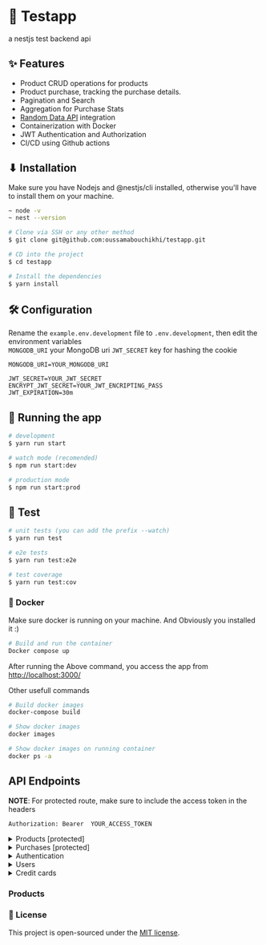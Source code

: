 # 🎯 Testapp

a nestjs test backend api

## ✨ Features

- Product CRUD operations for products
- Product purchase, tracking the purchase details.
- Pagination and Search
- Aggregation for Purchase Stats
- [Random Data API](https://random-data-api.com/api/v2/credit_cards?size=100) integration
- Containerization with Docker
- JWT Authentication and Authorization
- CI/CD using Github actions

## ⬇ Installation

Make sure you have Nodejs and @nestjs/cli installed, otherwise you'll have to install them on your machine.

```bash
~ node -v
~ nest --version
```

```bash
# Clone via SSH or any other method
$ git clone git@github.com:oussamabouchikhi/testapp.git

# CD into the project
$ cd testapp

# Install the dependencies
$ yarn install
```

## 🛠️ Configuration

Rename the `example.env.development` file to `.env.development`, then edit the environment variables \
`MONGODB_URI` your MongoDB uri
`JWT_SECRET` key for hashing the cookie

```.env.development
MONGODB_URI=YOUR_MONGODB_URI

JWT_SECRET=YOUR_JWT_SECRET
ENCRYPT_JWT_SECRET=YOUR_JWT_ENCRIPTING_PASS
JWT_EXPIRATION=30m
```

## 🚀 Running the app

```bash
# development
$ yarn run start

# watch mode (recomended)
$ npm run start:dev

# production mode
$ npm run start:prod
```

## 🧪 Test

```bash
# unit tests (you can add the prefix --watch)
$ yarn run test

# e2e tests
$ yarn run test:e2e

# test coverage
$ yarn run test:cov
```

### 🐳 Docker

Make sure docker is running on your machine. And Obviously you installed it :)

```bash
# Build and run the container
Docker compose up
```

After running the Above command, you access the app from <http://localhost:3000/>

Other usefull commands

```bash
# Build docker images
docker-compose build

# Show docker images
docker images

# Show docker images on running container
docker ps -a
```

## API Endpoints

**NOTE**: For protected route, make sure to include the access token in the headers

```
Authorization: Bearer  YOUR_ACCESS_TOKEN
```

<details>
  <summary>Products [protected]</summary>
  
1. Create a New Product

**Endpoint:** `POST /products`

**Request Body:**

```json
{
  "name": "Product Name",
  "price": 25.99,
  "description": "Product Description"
}
```

**Response:**

```json
{
  "_id": "65030581dac2ae3cf7d58b3c",
  "name": "Product Name",
  "price": 25.99,
  "description": "Product Description"
}
```

2. Get a List of All Products

**Endpoint:** `GET /products`

**Query Parameters:**

- `page` (number): The page number.
- `itemsPerPage` (number): The number of products per page.
- `name` (string): The name of the product
- `category` (string): The category name of the product
- `price` (number): The price of the product

**Response:**

```json
[
  {
    "_id": "65030581dac2ae3cf7d58b3c",
    "name": "Product Name",
    "price": 25.99,
    "category": "Product category",
    "availability": true
  }
  // ...
]
```

3. Get a Single Product by ID

**Endpoint:** `GET /products/:id`

Response:

```json
{
  "_id": "65030581dac2ae3cf7d58b3c",
  "name": "Product Name",
  "price": 25.99,
  "category": "Product category",
  "availability": true
}
```

4. Update a Product

**Endpoint:** `PATCH /products/:id`

**Request Body:**

```json
{
  "price": 100
}
```

**Response:**

```json
{
  "_id": "65030581dac2ae3cf7d58b3c",
  "name": "Product Name",
  "price": 100,
  "category": "Product category",
  "availability": true
}
```

5. Delete a Product
   **Endpoint:** `DELETE /products/:id`

**Response:**

```json
{
  "statusCode": 200,
  "message": "Product deleted successfully."
}
```

</details>

<details>
  <summary>Purchases [protected]</summary>
  
1. Purchase a Product
**Endpoint:** `POST /purchases``

**Request Body:**

```json
{
  "userId": "65030581dac2ae3cf7d58b3b",
  "productId": "65030581dac2ae3cf7d58b3c"
}
```

**Response:**

```json
{
  "_id": "65030581dac2ae3cf7d58b3a",
  "user": {
    "_id": "65030581dac2ae3cf7d58b3b"
  },
  "product": {
    "_id": "65030581dac2ae3cf7d58b3c"
  },
  "date": "2023-09-14T13:07:13.715Z"
}
```

2. Get Purchase Statistics

**Endpoint:** `GET /purchases/stats`

**Response:**

```json
[
  {
    "_id": "65030581dac2ae3cf7d58b3c",
    "totalPurchases": 3
  },
  {
    "_id": "65030581dac2ae3cf7d58b3b",
    "totalPurchases": 2
  }
]
```

3. Get All Purchases of a User

**Endpoint:** `GET /purchases/user/:userId`

**Response:**

```json
[
  {
    "_id": "65030581dac2ae3cf7d58b3a",
    "user": {
      "_id": "65030581dac2ae3cf7d58b3b"
    },
    "product": {
      "_id": "65030581dac2ae3cf7d58b3c"
    },
    "date": "2023-09-14T13:07:13.715Z"
  }
  // ...
]
```

</details>

<details>
<summary>Authentication</summary>

1. Register a New User

**Endpoint:** `POST /auth/register`

**Request Body:**

```json
{
  "firstname": "John",
  "lastname": "Doe",
  "username": "johndoe",
  "email": "johndoe@example.com",
  "password": "password123"
}
```

**Response:**

```json
{
  "access_token": "YOUR_ACCESS_TOKEN"
}
```

2. Login a user

**Endpoint:** `POST /auth/login`

**Request Body:**

```json
{
  "email": "johndoe@example.com",
  "password": "password123"
}
```

**Response:**

```json
{
  "access_token": "YOUR_ACCESS_TOKEN"
}
```

</details>

<details>
  <summary>Users</summary>
  
1. Update User Information

**Endpoint:** `PATCH /users/:id`

**Request Body:**

```json
{
  "password": "newpassword123"
}
```

**Response:**

```json
{
  "_id": "65030581dac2ae3cf7d58b3b",
  "firstname": "John",
  "lastname": "Doe",
  "username": "johndoe",
  "email": "johndoe@example.com",
  "password": "$2b$10$wGM.JMnpRw1t8m2CrIMNu.kXBr4YaaQYpSllKsiSRikS2Ei1JyT7C"
}
```

2. Delete a user

**Endpoint:** `DELETE /users/:id`

**Response:**

```json
{
  "statusCode": 200,
  "message": "User deleted successfully."
}
```

</details>

<details>
  <summary>Credit cards</summary>
  
1. Get Credit Card Stats

**Endpoint:** `GET /credit-cards/stats`

**Query Parameters:**

- `size` (string): The number of credit cards to get. \
  _Note_ that credit cards are filtered after that, so
  you may get less if they are not of type "visa"

**Response:**

```json
[
  {
    "id": 2555,
    "uid": "f484f786-fc21-44e9-9274-0ee9308c43be",
    "type": "visa",
    "number": "1212-1221-1121-1234",
    "expirationDate": "2027-09-14"
  }
  //..
]
```

</details>

### Products

### 📄 License

This project is open-sourced under the [MIT license](https://opensource.org/licenses/MIT).
